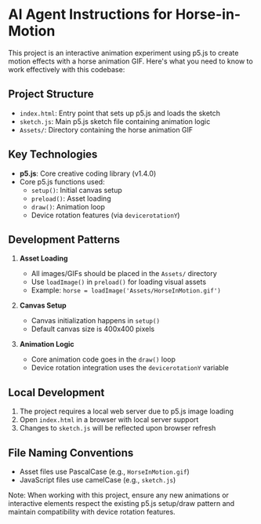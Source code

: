 # AI Agent Instructions for Horse-in-Motion

This project is an interactive animation experiment using p5.js to create motion effects with a horse animation GIF. Here's what you need to know to work effectively with this codebase:

## Project Structure

- `index.html`: Entry point that sets up p5.js and loads the sketch
- `sketch.js`: Main p5.js sketch file containing animation logic
- `Assets/`: Directory containing the horse animation GIF

## Key Technologies

- **p5.js**: Core creative coding library (v1.4.0)
- Core p5.js functions used:
  - `setup()`: Initial canvas setup
  - `preload()`: Asset loading
  - `draw()`: Animation loop
  - Device rotation features (via `devicerotationY`)

## Development Patterns

1. **Asset Loading**
   - All images/GIFs should be placed in the `Assets/` directory
   - Use `loadImage()` in `preload()` for loading visual assets
   - Example: `horse = loadImage('Assets/HorseInMotion.gif')`

2. **Canvas Setup**
   - Canvas initialization happens in `setup()`
   - Default canvas size is 400x400 pixels

3. **Animation Logic**
   - Core animation code goes in the `draw()` loop
   - Device rotation integration uses the `devicerotationY` variable

## Local Development

1. The project requires a local web server due to p5.js image loading
2. Open `index.html` in a browser with local server support
3. Changes to `sketch.js` will be reflected upon browser refresh

## File Naming Conventions

- Asset files use PascalCase (e.g., `HorseInMotion.gif`)
- JavaScript files use camelCase (e.g., `sketch.js`)

Note: When working with this project, ensure any new animations or interactive elements respect the existing p5.js setup/draw pattern and maintain compatibility with device rotation features.